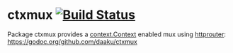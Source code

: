 ctxmux [![Build Status](https://secure.travis-ci.org/daaku/ctxmux.svg)](https://travis-ci.org/daaku/ctxmux)
======

Package ctxmux provides a
[context.Context](https://blog.golang.org/context) enabled mux using
[httprouter](https://github.com/julienschmidt/httprouter):
https://godoc.org/github.com/daaku/ctxmux
